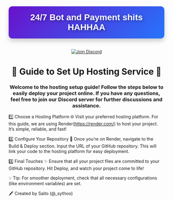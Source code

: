 <!--
          _____                    _____                    _____                _____                   _______         
         /\    \                  /\    \                  /\    \              /\    \                 /::\    \        
        /::\    \                /::\    \                /::\    \            /::\    \               /::::\    \       
       /::::\    \              /::::\    \               \:::\    \           \:::\    \             /::::::\    \      
      /::::::\    \            /::::::\    \               \:::\    \           \:::\    \           /::::::::\    \     
     /:::/\:::\    \          /:::/\:::\    \               \:::\    \           \:::\    \         /:::/~~\:::\    \    
    /:::/__\:::\    \        /:::/__\:::\    \               \:::\    \           \:::\    \       /:::/    \:::\    \   
    \:::\   \:::\    \      /::::\   \:::\    \              /::::\    \          /::::\    \     /:::/    / \:::\    \  
  ___\:::\   \:::\    \    /::::::\   \:::\    \    ____    /::::::\    \        /::::::\    \   /:::/____/   \:::\____\ 
 /\   \:::\   \:::\    \  /:::/\:::\   \:::\    \  /\   \  /:::/\:::\    \      /:::/\:::\    \ |:::|    |     |:::|    |
/::\   \:::\   \:::\____\/:::/  \:::\   \:::\____\/::\   \/:::/  \:::\____\    /:::/  \:::\____\|:::|____|     |:::|    |
\:::\   \:::\   \::/    /\::/    \:::\  /:::/    /\:::\  /:::/    \::/    /   /:::/    \::/    / \:::\    \   /:::/    / 
 \:::\   \:::\   \/____/  \/____/ \:::\/:::/    /  \:::\/:::/    / \/____/   /:::/    / \/____/   \:::\    \ /:::/    /  
  \:::\   \:::\    \               \::::::/    /    \::::::/    /           /:::/    /             \:::\    /:::/    /   
   \:::\   \:::\____\               \::::/    /      \::::/____/           /:::/    /               \:::\__/:::/    /    
    \:::\  /:::/    /               /:::/    /        \:::\    \           \::/    /                 \::::::::/    /     
     \:::\/:::/    /               /:::/    /          \:::\    \           \/____/                   \::::::/    /      
      \::::::/    /               /:::/    /            \:::\    \                                     \::::/    /       
       \::::/    /               /:::/    /              \:::\____\                                     \::/____/        
        \::/    /                \::/    /                \::/    /                                      ~~              
         \/____/                  \/____/                  \/____/                                                       
                                                                                                                        
-->                                                                                                                
<h1 
  align="center" 
  style="
    font-family: 'Poppins', sans-serif; 
    color: #ffffff; 
    background: linear-gradient(135deg, #6a11cb 0%, #2575fc 100%); 
    padding: 20px; 
    border-radius: 12px; 
    text-shadow: 3px 3px 8px rgba(0, 0, 0, 0.4); 
    box-shadow: 0 8px 15px rgba(0, 0, 0, 0.2);
    margin: 20px auto;
    display: inline-block;
  ">
  24/7 Bot and Payment shits HAHHAA
  <br>
  <span style="font-size: 1.2em; color: #ffeb3b;">
  </span>
</h1>

<p align="center">
  <a href="https://discord.gg/zyjnMDyy">
    <img src="https://img.shields.io/badge/Discord-Join-blue?style=flat-square&logo=discord"
      alt="Join Discord" />
  </a>
</p>


<h1 align="center">🎉 Guide to Set Up Hosting Service 🎉</h1>

<h3 align="center">Welcome to the hosting setup guide! Follow the steps below to easily deploy your project online. If you have any questions, feel free to join our Discord server for further discussions and assistance.</h3>

1️⃣ Choose a Hosting Platform 🌐
Visit your preferred hosting platform. For this guide, we are using Render(https://render.com/) to host your project. It’s simple, reliable, and fast!

2️⃣ Configure Your Repository 📂
Once you’re on Render, navigate to the Build & Deploy section.
Input the URL of your GitHub repository. This will link your code to the hosting platform for easy deployment.

3️⃣ Final Touches ✨
Ensure that all your project files are committed to your GitHub repository.
Hit Deploy, and watch your project come to life!

💡 Tip: For smoother deployment, check that all necessary configurations (like environment variables) are set.

🖋 Created by
Saito (@_sythoo)


<!--
          _____                    _____                    _____                _____                   _______         
         /\    \                  /\    \                  /\    \              /\    \                 /::\    \        
        /::\    \                /::\    \                /::\    \            /::\    \               /::::\    \       
       /::::\    \              /::::\    \               \:::\    \           \:::\    \             /::::::\    \      
      /::::::\    \            /::::::\    \               \:::\    \           \:::\    \           /::::::::\    \     
     /:::/\:::\    \          /:::/\:::\    \               \:::\    \           \:::\    \         /:::/~~\:::\    \    
    /:::/__\:::\    \        /:::/__\:::\    \               \:::\    \           \:::\    \       /:::/    \:::\    \   
    \:::\   \:::\    \      /::::\   \:::\    \              /::::\    \          /::::\    \     /:::/    / \:::\    \  
  ___\:::\   \:::\    \    /::::::\   \:::\    \    ____    /::::::\    \        /::::::\    \   /:::/____/   \:::\____\ 
 /\   \:::\   \:::\    \  /:::/\:::\   \:::\    \  /\   \  /:::/\:::\    \      /:::/\:::\    \ |:::|    |     |:::|    |
/::\   \:::\   \:::\____\/:::/  \:::\   \:::\____\/::\   \/:::/  \:::\____\    /:::/  \:::\____\|:::|____|     |:::|    |
\:::\   \:::\   \::/    /\::/    \:::\  /:::/    /\:::\  /:::/    \::/    /   /:::/    \::/    / \:::\    \   /:::/    / 
 \:::\   \:::\   \/____/  \/____/ \:::\/:::/    /  \:::\/:::/    / \/____/   /:::/    / \/____/   \:::\    \ /:::/    /  
  \:::\   \:::\    \               \::::::/    /    \::::::/    /           /:::/    /             \:::\    /:::/    /   
   \:::\   \:::\____\               \::::/    /      \::::/____/           /:::/    /               \:::\__/:::/    /    
    \:::\  /:::/    /               /:::/    /        \:::\    \           \::/    /                 \::::::::/    /     
     \:::\/:::/    /               /:::/    /          \:::\    \           \/____/                   \::::::/    /      
      \::::::/    /               /:::/    /            \:::\    \                                     \::::/    /       
       \::::/    /               /:::/    /              \:::\____\                                     \::/____/        
        \::/    /                \::/    /                \::/    /                                      ~~              
         \/____/                  \/____/                  \/____/                                                       
                                                                                                                        
-->    

